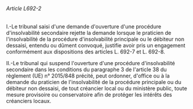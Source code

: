 ###### Article L692-2

I.-Le tribunal saisi d'une demande d'ouverture d'une procédure d'insolvabilité secondaire rejette la demande lorsque le praticien de l'insolvabilité de la procédure d'insolvabilité principale ou le débiteur non dessaisi, entendu ou dûment convoqué, justifie avoir pris un engagement conformément aux dispositions des articles L. 692-7 et L. 692-8.

II.-Le tribunal qui suspend l'ouverture d'une procédure d'insolvabilité secondaire dans les conditions du paragraphe 3 de l'article 38 du règlement (UE) n° 2015/848 précité, peut ordonner, d'office ou à la demande du praticien de l'insolvabilité de la procédure principale ou du débiteur non dessaisi, de tout créancier local ou du ministère public, toute mesure provisoire ou conservatoire afin de protéger les intérêts des créanciers locaux.

